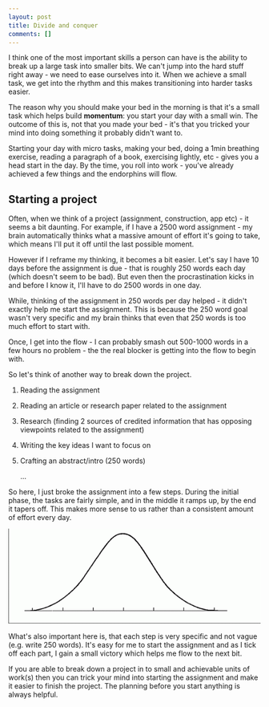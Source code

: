 ```yaml
---
layout: post
title: Divide and conquer
comments: []
---
```

I think one of the most important skills a person can have is the ability to break up a large task into smaller bits. We can't jump into the hard stuff right away - we need to ease ourselves into it. When we achieve a small task, we get into the rhythm and this makes transitioning into harder tasks easier.

The reason why you should make your bed in the morning is that it's a small task which helps build **momentum**: you start your day with a small win. The outcome of this is, not that you made your bed - it's that you tricked your mind into doing something it probably didn't want to.

Starting your day with micro tasks, making your bed, doing a 1min breathing exercise, reading a paragraph of a book, exercising lightly, etc - gives you a head start in the day. By the time, you roll into work - you've already achieved a few things and the endorphins will flow.

## Starting a project

Often, when we think of a project  (assignment, construction, app etc) - it seems a bit daunting. For example, if I have a 2500 word assignment - my brain automatically thinks what a massive amount of effort it's going to take, which means I'll put it off until the last possible moment. 

However if I reframe my thinking, it becomes a bit easier. Let's say I have 10 days before the assignment is due - that is roughly 250 words each day (which doesn't seem to be bad).  But even then the procrastination kicks in and before I know it, I'll have to do 2500 words in one day. 

While, thinking of the assignment in 250 words per day helped - it didn't exactly help me start the assignment. This is because the 250 word goal wasn't very specific and my brain thinks that even that 250 words is too much effort to start with. 

Once, I get into the flow - I can probably smash out 500-1000 words in a few hours no problem - the the real blocker is getting into the flow to begin with.

So let's think of another way to break down the project.

1. Reading the assignment 
2. Reading an article or research paper related to the assignment
3. Research (finding 2 sources of credited information that has opposing viewpoints related to the assignment)
4. Writing the key ideas I want to focus on
5. Crafting an abstract/intro (250 words)

   ...

So here, I just broke the assignment into a few steps. During the initial phase, the tasks are fairly simple, and in the middle it ramps up, by the end it tapers off. This makes more sense to us rather than a consistent amount of effort every day.

![Bellcurve](/img/uploads/bellcurve.gif "Normal disbjituion ")

What's also important here is, that each step  is very specific and not vague (e.g. write 250 words). It's easy for me to start the assignment and as I tick off each part, I gain a small victory which helps me flow to the next bit.

If you are able to break down a project in to small and achievable units of work(s) then you can trick your mind into starting the assignment and make it easier to finish the project. The planning before you start anything is always helpful.